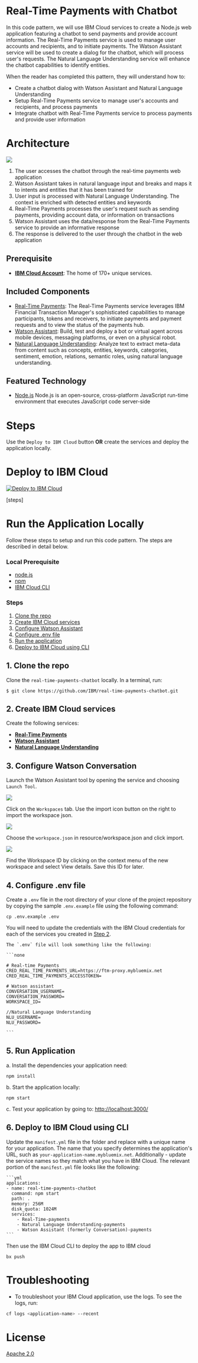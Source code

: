 # Real-Time Payments with Chatbot

In this code pattern, we will use IBM Cloud services to create a Node.js web application featuring a chatbot to send payments and provide account information. The Real-Time Payments service is used to manage user accounts and recipients, and to initiate payments. The Watson Assistant service will be used to create a dialog for the chatbot, which will process user's requests. The Natural Language Understanding service will enhance the chatbot capabilities to identify entities.

When the reader has completed this pattern, they will understand how to:
  * Create a chatbot dialog with Watson Assistant and Natural Language Understanding
  * Setup Real-Time Payments service to manage user's accounts and recipients, and process payments
  * Integrate chatbot with Real-Time Payments service to process payments and provide user information


# Architecture

![](doc-images/arch.png)

1. The user accesses the chatbot through the real-time payments web application
2. Watson Assistant takes in natural language input and breaks and maps it to intents and entities that it has been trained for
3. User input is processed with Natural Language Understanding. The context is enriched with detected entities and keywords
4. Real-Time Payments processes the user's request such as sending payments, providing account data, or information on transactions
5. Watson Assistant uses the data/response from the Real-Time Payments service to provide an informative response
6. The response is delivered to the user through the chatbot in the web application


## Prerequisite
* <b>[IBM Cloud Account](https://console.ng.bluemix.net/registration/)</b>: The home of 170+ unique services.

## Included Components

* [Real-Time Payments](https://console.ng.bluemix.net/catalog/services/real-time-payments-service): The Real-Time Payments service leverages IBM Financial Transaction Manager's sophisticated capabilities to manage participants, tokens and receivers, to initiate payments and payment requests and to view the status of the payments hub.
* [Watson Assistant](https://www.ibm.com/watson/developercloud/conversation.html): Build, test and deploy a bot or virtual agent across mobile devices, messaging platforms, or even on a physical robot.
* [Natural Language Understanding](https://www.ibm.com/watson/developercloud/natural-language-understanding.html): Analyze text to extract meta-data from content such as concepts, entities, keywords, categories, sentiment, emotion, relations, semantic roles, using natural language understanding.

## Featured Technology

* [Node.js](https://nodejs.org/) Node.js is an open-source, cross-platform JavaScript run-time environment that executes JavaScript code server-side


# Steps

Use the ``Deploy to IBM Cloud`` button **OR** create the services and deploy the application locally.

# Deploy to IBM Cloud

[![Deploy to IBM Cloud](https://bluemix.net/deploy/button.png)](https://bluemix.net/deploy?repository=https://github.com/IBM/real-time-payments-chatbot)

[steps]

# Run the Application Locally
Follow these steps to setup and run this code pattern. The steps are described in detail below.

### Local Prerequisite
- [node.js](https://nodejs.org/)
- [npm](https://www.npmjs.com/)
- [IBM Cloud CLI](https://console.bluemix.net/docs/cli/reference/bluemix_cli/index.html#getting-started)


### Steps
1. [Clone the repo](#1-clone-the-repo)
2. [Create IBM Cloud services](#2-create-ibm-cloud-services)
3. [Configure Watson Assistant](#3-configure-watson-assistant)
4. [Configure .env file](#4-configure-env-file)
5. [Run the application](#5-run-the-application)
6. [Deploy to IBM Cloud using CLI](#6-deploy-to-ibm-cloud-using-cli)


## 1. Clone the repo

Clone the `real-time-payments-chatbot` locally. In a terminal, run:

  `$ git clone https://github.com/IBM/real-time-payments-chatbot.git`

## 2. Create IBM Cloud services

Create the following services:

* [**Real-Time Payments**](https://console.ng.bluemix.net/catalog/services/cloudant-nosql-db/)
* [**Watson Assistant**](https://console.ng.bluemix.net/catalog/services/conversation)
* [**Natural Language Understanding**](https://console.ng.bluemix.net/catalog/services/investment-portfolio)

## 3. Configure Watson Conversation

Launch the Watson Assistant tool by opening the service and choosing `Launch Tool`.

![](doc-images/watson-assistant.png)

Click on the `Workspaces` tab.  Use the import icon button on the right to import the workspace json.

![](doc-images/create-workspace.png)

Choose the `workspace.json` in resource/workspace.json and click import.  

![](doc-images/import-workspace.png)

Find the Workspace ID by clicking on the context menu of the new workspace and select View details. Save this ID for later.



## 4. Configure .env file

Create a `.env` file in the root directory of your clone of the project repository by copying the sample `.env.example` file using the following command:

  ```none
  cp .env.example .env
  ```

You will need to update the credentials with the IBM Cloud credentials for each of the services you created in [Step 2](#2-create-ibm-cloud-services).

    The `.env` file will look something like the following:

    ```none

    # Real-time Payments
    CRED_REAL_TIME_PAYMENTS_URL=https://ftm-proxy.mybluemix.net
    CRED_REAL_TIME_PAYMENTS_ACCESSTOKEN=

    # Watson assistant
    CONVERSATION_USERNAME=
    CONVERSATION_PASSWORD=
    WORKSPACE_ID=

    //Natural Language Understanding
    NLU_USERNAME=
    NLU_PASSWORD=

    ```

## 5. Run Application

a. Install the dependencies your application need:

```none
npm install
```

b. Start the application locally:

```none
npm start
```

c. Test your application by going to: [http://localhost:3000/](http://localhost:3000/)


## 6. Deploy to IBM Cloud using CLI

Update the `manifest.yml` file in the folder and replace with a unique name for your application. The name that you specify determines the application's URL, such as `your-application-name.mybluemix.net`. Additionally - update the service names so they match what you have in IBM Cloud. The relevant portion of the `manifest.yml` file looks like the following:


    ```yml
    applications:
    - name: real-time-payments-chatbot
      command: npm start
      path: .
      memory: 256M
      disk_quota: 1024M
      services:
        - Real-Time-payments
        - Natural Language Understanding-payments
        - Watson Assistant (formerly Conversation)-payments
    ```

Then use the IBM Cloud CLI to deploy the app to IBM cloud
```
bx push
```


# Troubleshooting

* To troubleshoot your IBM Cloud application, use the logs. To see the logs, run:

```bash
cf logs <application-name> --recent
```


# License

[Apache 2.0](LICENSE)
